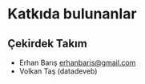 # Katkıda bulunanlar

## Çekirdek Takım

* Erhan Barış [erhanbaris@gmail.com](mailto:erhanbaris@gmail.com)
* Volkan Taş \(datadeveb\)

